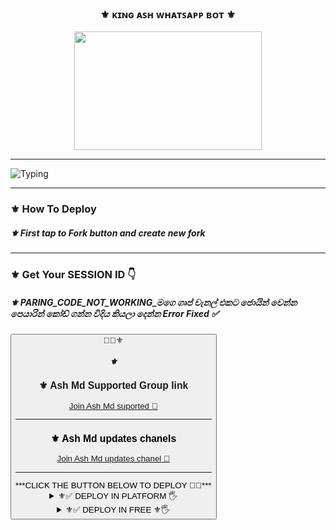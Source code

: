 <div align="center"> 	<h3>⚜️ ᴋɪɴɢ ᴀꜱʜ ᴡʜᴀᴛꜱᴀᴘᴘ ʙᴏᴛ ⚜️</h3> <img src="https://i.ibb.co/MVC6R4P/IMG-20241103-WA0256.jpg" width="300" height="190"> </div> <hr> <img src="https://readme-typing-svg.herokuapp.com?size=33&width=1000&lines=Welcome+To+Ash+MD...;Created+by+King+Loku+Ash...;World+Best+Whatsapp+User+Bot...;Simple+Java+Script+Bot...;Simple+And+Fast+Deploy...;Thank+You+For+Using+Ash+Md..."             alt="Typing">   <hr>  		         <h3>⚜️ How To Deploy </h3>  <h5>⚜️ First tap to Fork button and create new fork</h5>    <hr> 	 <h3>⚜️ Get Your SESSION ID 👇</h3>  <h5>⚜️ PARING_CODE_NOT_WORKING_මගෙ ගෘප් චැනල් එකට ජොයින් වෙන්න පෙයාරින් කෝඩ් ගන්න විදිය කියලා දෙන්න Error Fixed ✅</h5> 	 <button><tr><a >👨‍💻⚜️<h5>⚜️<h3>⚜️ Ash Md Supported Group link </h3> <a href="https://chat.whatsapp.com/Ksu5Sr4TAqnHcEU8afFB6o">Join Ash Md suported 👧</a> <hr> <h3>⚜️ Ash Md updates chanels </h3> <a href="https://whatsapp.com/channel/0029VapKsJeKmCPQ53eTsF1E">Join Ash Md updates chanel 👧</a> <hr>  ***CLICK THE BUTTON BELOW TO DEPLOY 🙈💚***   <details close> <summary>⚜✅ DEPLOY IN PLATFORM 🖐️</summary> 1.  #### DEPLOY IN HEROKU   [![Deploy](https://www.herokucdn.com/deploy/button.svg)](https://heroku.com/deploy?template=new)  -------- 2.  #### DEPLOY IN REPLIT     <a href='https://repl.it/github/GlobalTechInfo/SUHAIL-XMD' target="_blank"><img alt='DEPLOY' src='https://img.shields.io/badge/-REPLIT-orange?style=for-the-badge&logo=replit&logoColor=white'/></a>  -------- 3.  #### DEPLOY IN KOYEB  <a href='https://app.koyeb.com/auth/signin' target="_blank"><img alt='DEPLOY' src='https://img.shields.io/badge/-KOYEB-blue?style=for-the-badge&logo=koyeb&logoColor=white'/></a>  -------- 4.  #### DEPLOY IN GLITCH  <a href='https://glitch.com/signup' target="_blank"><img alt='DEPLOY' src='https://img.shields.io/badge/GLITCH-h?color=pink&style=for-the-badge&logo=glitch'/></a></p>  --------  5.  #### DEPLOY TO CODESPACE  <a href='https://github.com/codespaces/new' target="_blank"><img alt='DEPLOY' src='https://img.shields.io/badge/CODESPACE-h?color=navy&style=for-the-badge&logo=visualstudiocode'/></a></p>  --------  6. #### DEPLOY TO RENDER  <a href='https://dashboard.render.com' target="_blank"><img alt='DEPLOY' src='https://img.shields.io/badge/RENDER-h?color=maroon&style=for-the-badge&logo=render'/></a></p>  -------- 7. #### DEPLOY TO RAILWAY  <a href='https://railway.app/new' target="_blank"><img alt='DEPLOY' src='https://img.shields.io/badge/RAILWAY-h?color=black&style=for-the-badge&logo=railway'/></a></p>  -------- </details> <details close> <summary>⚜✅ DEPLOY IN FREE ⚜🖐️</summary> <h5>⚜️ Deploy Free Koyeb👇</h5> <a href="http://koyeb.com" > <h5>⚜️ bot deployind the free using this workflows code 👇</h5>  ```  name: Node.js CI  on:   push:     branches:       - main   pull_request:     branches:       - main  jobs:   build:      runs-on: ubuntu-latest      strategy:
